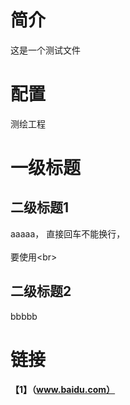 # 简介
这是一个测试文件
# 配置
测绘工程
# 一级标题
## 二级标题1
aaaaa， 直接回车不能换行，<br>  
要使用\<br>
## 二级标题2
bbbbb
# 链接
**【1】（www.baidu.com）**

